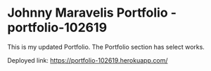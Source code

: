 # Johnny Maravelis Portfolio - portfolio-102619

This is my updated Portfolio.  The Portfolio section has select works.  

Deployed link: https://portfolio-102619.herokuapp.com/ 
